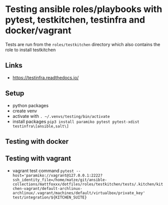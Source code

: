 # Testing ansible roles/playbooks with pytest, testkitchen, testinfra and docker/vagrant

Tests are run from the `roles/testkitchen` directory which also contains the role to install testkitchen

## Links
- https://testinfra.readthedocs.io/


## Setup
* python packages
* create venv
* activate with `. ~/.venvs/testing/bin/activate`
* install packages `pip3 install paramiko pytest pytest-xdist testinfra\[ansible,salt\]`

## Testing with docker




## Testing with vagrant 
* vagrant test command
`pytest --host='paramiko://vagrant@127.0.0.1:2222?ssh_identity_file=/home/matze/git/ansible-collections/mattfoxxx/dotfiles/roles/testkitchen/tests/.kitchen/kitchen-vagrant/default-archlinux-archlinux/.vagrant/machines/default/virtualbox/private_key' test/integration/${KITCHEN_SUITE} `